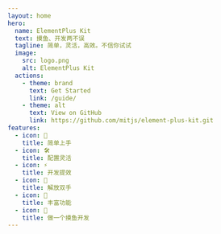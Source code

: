```yaml
---
layout: home
hero:
  name: ElementPlus Kit
  text: 摸鱼、开发两不误
  tagline: 简单，灵活，高效。不信你试试
  image:
    src: logo.png
    alt: ElementPlus Kit
  actions:
    - theme: brand
      text: Get Started
      link: /guide/
    - theme: alt
      text: View on GitHub
      link: https://github.com/mitjs/element-plus-kit.git
features:
  - icon: 🌈
    title: 简单上手
  - icon: 🛠️
    title: 配置灵活
  - icon: ⚡️ 
    title: 开发提效
  - icon: 🙌
    title: 解放双手
  - icon: 🧮
    title: 丰富功能
  - icon: 🤏
    title: 做一个摸鱼开发
---
```


<style>
:root {
  --vp-home-hero-name-color: transparent;
  --vp-home-hero-name-background: -webkit-linear-gradient(120deg, #bd34fe, #41d1ff);
  --vp-home-hero-image-background-image: linear-gradient(-45deg, #bd34fe9e 50%, #47caff96  50%);
  --vp-home-hero-image-filter: blur(84px);
}
</style>
